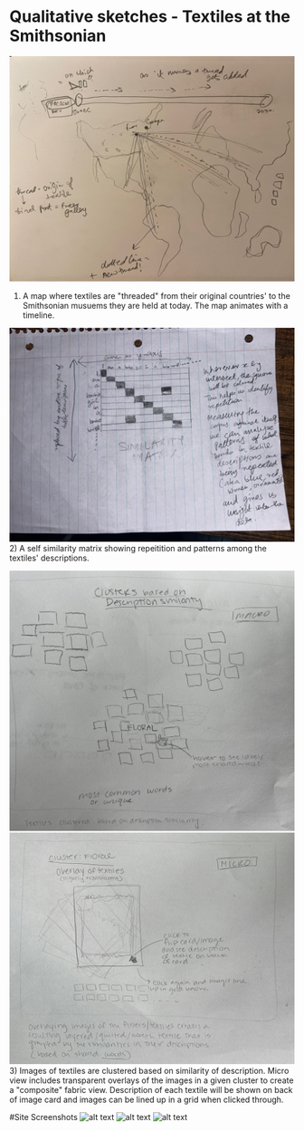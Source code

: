 # Qualitative sketches - Textiles at the Smithsonian

![alt text](./1map.jpeg)

1. A map where textiles are "threaded" from their original countries' to the Smithsonian musuems they are held at today. The map animates with a timeline.

![alt text](./2matrix.jpeg) 2) A self similarity matrix showing repeitition and patterns among the textiles' descriptions.

![alt text](./3a_macro.jpg)
![alt text](./3b_micro.jpeg) 3) Images of textiles are clustered based on similarity of description. Micro view includes transparent overlays of the images in a given cluster to create a "composite" fabric view. Description of each textile will be shown on back of image card and images can be lined up in a grid when clicked through.

#Site Screenshots
![alt text](./SiteScreenshot-redorange.png)
![alt text](./SiteScreenshot-greenMicro.png)
![alt text](./micro-green-details.png)
